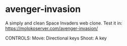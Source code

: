 # avenger-invasion
A simply and clean Space Invaders web clone.
Test it in: https://molokoserver.com/avenger-invasion/

CONTROLS:
Move: Directional keys
Shoot: A key
